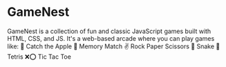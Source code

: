 # GameNest
GameNest is a collection of fun and classic JavaScript games built with HTML, CSS, and JS. It's a web-based arcade where you can play games like:  🍎 Catch the Apple  🧠 Memory Match  ✌️ Rock Paper Scissors  🐍 Snake  🧱 Tetris  ❌⭕ Tic Tac Toe
